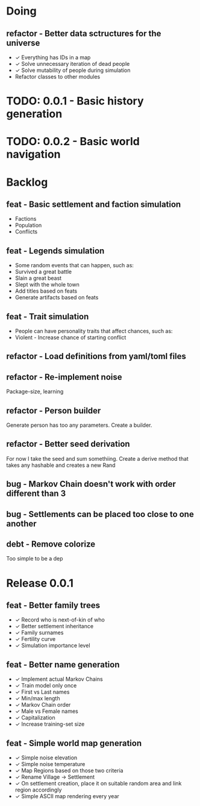 # Doing

## refactor - Better data sctructures for the universe

- ✓ Everything has IDs in a map
- ✓ Solve unnecessary iteration of dead people
- ✓ Solve mutability of people during simulation
- Refactor classes to other modules

# TODO: 0.0.1 - Basic history generation

# TODO: 0.0.2 - Basic world navigation

# Backlog

## feat - Basic settlement and faction simulation

- Factions
- Population
- Conflicts

## feat - Legends simulation

- Some random events that can happen, such as:
- Survived a great battle
- Slain a great beast
- Slept with the whole town
- Add titles based on feats
- Generate artifacts based on feats

## feat - Trait simulation

- People can have personality traits that affect chances, such as:
- Violent - Increase chance of starting conflict

## refactor - Load definitions from yaml/toml files

## refactor - Re-implement noise

Package-size, learning

## refactor - Person builder

Generate person has too any parameters. Create a builder.

## refactor - Better seed derivation

For now I take the seed and sum somethiing. Create a derive method that takes any hashable and creates a new Rand

## bug - Markov Chain doesn't work with order different than 3

## bug - Settlements can be placed too close to one another

## debt - Remove colorize

Too simple to be a dep

# Release 0.0.1

## feat - Better family trees

- ✓ Record who is next-of-kin of who
- ✓ Better settlement inheritance
- ✓ Family surnames
- ✓ Fertility curve
- ✓ Simulation importance level

## feat - Better name generation

- ✓ Implement actual Markov Chains
- ✓ Train model only once
- ✓ First vs Last names
- ✓ Min/max length
- ✓ Markov Chain order
- ✓ Male vs Female names
- ✓ Capitalization
- ✓ Increase training-set size

## feat - Simple world map generation

- ✓ Simple noise elevation
- ✓ Simple noise temperature
- ✓ Map Regions based on those two criteria
- ✓ Rename Village -> Settlement
- ✓ On settlement creation, place it on suitable random area and link region accordingly
- ✓ Simple ASCII map rendering every year
